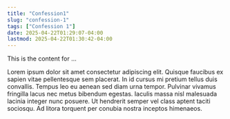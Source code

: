 ```yaml
---
title: "Confession1"
slug: "confession-1"
tags: ["Confession 1"]
date: 2025-04-22T01:29:07-04:00
lastmod: 2025-04-22T01:30:42-04:00
---
```


This is the content for …

<!--more-->

Lorem ipsum dolor sit amet consectetur adipiscing elit. Quisque faucibus ex sapien vitae pellentesque sem placerat. In id cursus mi pretium tellus duis convallis. Tempus leo eu aenean sed diam urna tempor. Pulvinar vivamus fringilla lacus nec metus bibendum egestas. Iaculis massa nisl malesuada lacinia integer nunc posuere. Ut hendrerit semper vel class aptent taciti sociosqu. Ad litora torquent per conubia nostra inceptos himenaeos.
